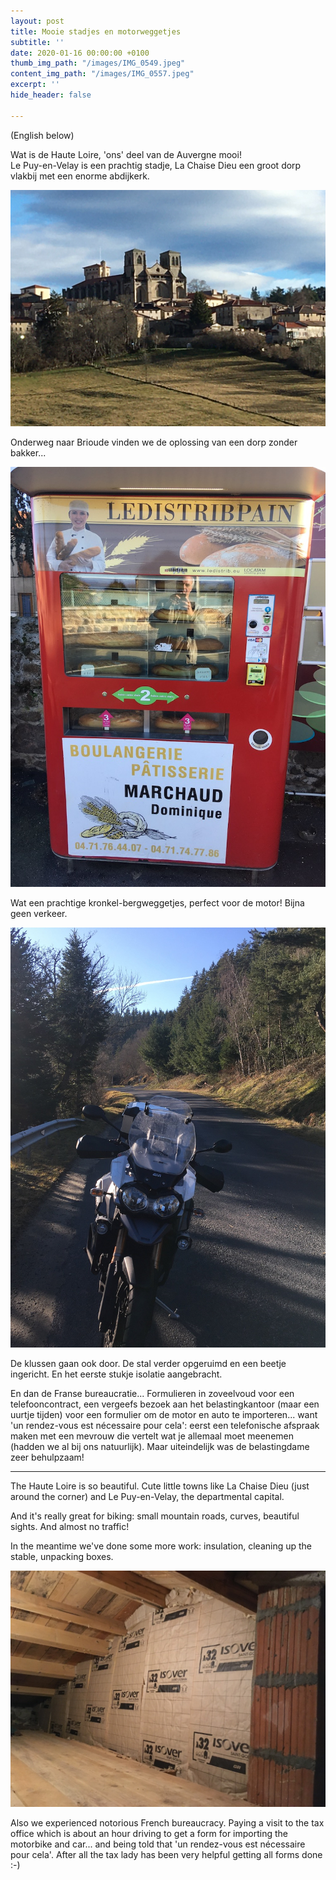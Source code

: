 ```yaml
---
layout: post
title: Mooie stadjes en motorweggetjes
subtitle: ''
date: 2020-01-16 00:00:00 +0100
thumb_img_path: "/images/IMG_0549.jpeg"
content_img_path: "/images/IMG_0557.jpeg"
excerpt: ''
hide_header: false

---
```

(English below)

Wat is de Haute Loire, 'ons' deel van de Auvergne mooi!   
Le Puy-en-Velay is een prachtig stadje, La Chaise Dieu een groot dorp vlakbij met een enorme abdijkerk.

![](/images/IMG_0578.jpeg)

Onderweg naar Brioude vinden we de oplossing van een dorp zonder bakker...  
  
![](/images/IMG_0595.jpeg)

Wat een prachtige kronkel-bergweggetjes, perfect voor de motor! Bijna geen verkeer.

![](/images/IMG_0557.jpeg)

De klussen gaan ook door. De stal verder opgeruimd en een beetje ingericht. En het eerste stukje isolatie aangebracht.

En dan de Franse bureaucratie... Formulieren in zoveelvoud voor een telefooncontract, een vergeefs bezoek aan het belastingkantoor (maar een uurtje tijden) voor een formulier om de motor en auto te importeren... want 'un rendez-vous est nécessaire pour cela': eerst een telefonische afspraak maken met een mevrouw die vertelt wat je allemaal moet meenemen (hadden we al bij ons natuurlijk). Maar uiteindelijk was de belastingdame zeer behulpzaam!

***

The Haute Loire is so beautiful. Cute little towns like La Chaise Dieu (just around the corner) and Le Puy-en-Velay, the departmental capital. 

And it's really great for biking: small mountain roads, curves, beautiful sights. And almost no traffic!

In the meantime we've done some more work: insulation, cleaning up the stable, unpacking boxes.

![](/images/IMG_0561.jpeg)

Also we experienced notorious French bureaucracy. Paying a visit to the tax office which is about an hour driving to get a form for importing the motorbike and car... and being told that 'un rendez-vous est nécessaire pour cela'. After all the tax lady has been very helpful getting all forms done :-)